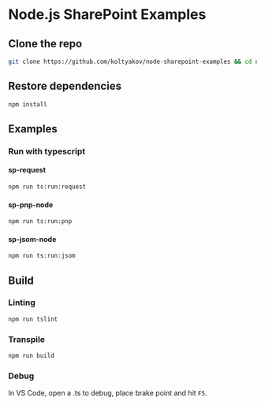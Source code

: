 # Node.js SharePoint Examples

## Clone the repo

```bash
git clone https://github.com/koltyakov/node-sharepoint-examples && cd node-sharepoint-examples
```

## Restore dependencies

```bash
npm install
```

## Examples

### Run with typescript

#### sp-request

```bash
npm run ts:run:request
```

#### sp-pnp-node

```bash
npm run ts:run:pnp
```

#### sp-jsom-node

```bash
npm run ts:run:jsom
```

## Build

### Linting

```bash
npm run tslint
```

### Transpile

```bash
npm run build
```

### Debug

In VS Code, open a .ts to debug, place brake point and hit `F5`.